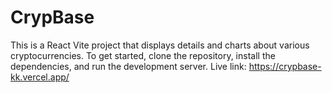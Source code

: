 # CrypBase
This is a React Vite project that displays details and charts about various cryptocurrencies.
To get started, clone the repository, install the dependencies, and run the development server.
Live link: https://crypbase-kk.vercel.app/

